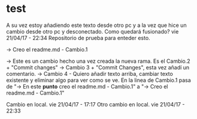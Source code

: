 # test
A su vez estoy añadiendo este texto desde otro pc y a la vez que hice un cambio desde otro pc y desconectado. Como quedará fusionado? vie 21/04/17 - 22:34
Repositorio de prueba para enteder esto.

-> Creo el readme.md - Cambio.1

-> Este es un cambio hecho una vez creada la nueva rama. Es el Cambio.2 + "Commit changes"
-> Cambio 3 + "Commit Changes", esta vez añadí un comentario.
-> Cambio 4 - Quiero añadir texto arriba, cambiar texto existente y eliminar algo para ver como se ve.
En la linea de Cambio.1 pasa de "-> En este <b>punto</b> creo el readme.md - Cambio.1" a "-> Creo el readme.md - Cambio.1"

Cambio en local.
vie 21/04/17 - 17:17
Otro cambio en local. vie 21/04/17 - 22:33
